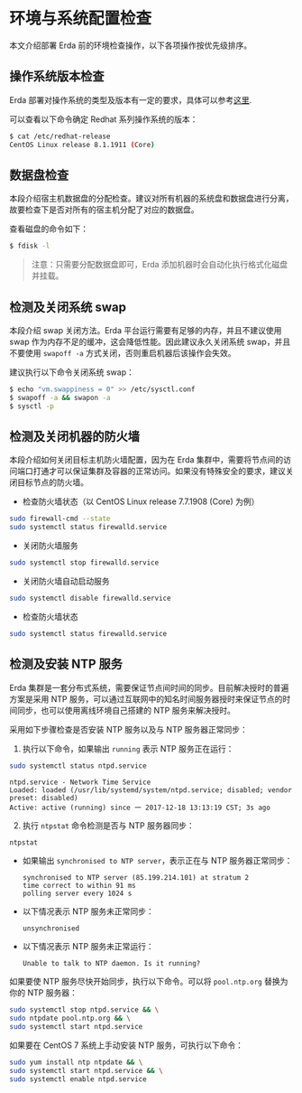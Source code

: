 # 环境与系统配置检查

本文介绍部署 Erda 前的环境检查操作，以下各项操作按优先级排序。

## 操作系统版本检查

Erda 部署对操作系统的类型及版本有一定的要求，具体可以参考[这里](env-requirements.md).

可以查看以下命令确定 Redhat 系列操作系统的版本：

```bash
$ cat /etc/redhat-release
CentOS Linux release 8.1.1911 (Core)
```

## 数据盘检查

本段介绍宿主机数据盘的分配检查。建议对所有机器的系统盘和数据盘进行分离，故要检查下是否对所有的宿主机分配了对应的数据盘。

查看磁盘的命令如下：

```bash
$ fdisk -l
```

> 注意：只需要分配数据盘即可，Erda 添加机器时会自动化执行格式化磁盘并挂载。

## 检测及关闭系统 swap

本段介绍 swap 关闭方法。Erda 平台运行需要有足够的内存，并且不建议使用 swap 作为内存不足的缓冲，这会降低性能。因此建议永久关闭系统 swap，并且不要使用 `swapoff -a` 方式关闭，否则重启机器后该操作会失效。

建议执行以下命令关闭系统 swap：

```bash
$ echo "vm.swappiness = 0" >> /etc/sysctl.conf
$ swapoff -a && swapon -a
$ sysctl -p
```

## 检测及关闭机器的防火墙

本段介绍如何关闭目标主机防火墙配置，因为在 Erda 集群中，需要将节点间的访问端口打通才可以保证集群及容器的正常访问。如果没有特殊安全的要求，建议关闭目标节点的防火墙。

- 检查防火墙状态（以 CentOS Linux release 7.7.1908 (Core) 为例）

```bash
sudo firewall-cmd --state
sudo systemctl status firewalld.service
```

- 关闭防火墙服务

```bash
sudo systemctl stop firewalld.service
```

- 关闭防火墙自动启动服务

```bash
sudo systemctl disable firewalld.service
```

- 检查防火墙状态

```bash
sudo systemctl status firewalld.service
```

## 检测及安装 NTP 服务

Erda 集群是一套分布式系统，需要保证节点间时间的同步。目前解决授时的普遍方案是采用 NTP 服务，可以通过互联网中的知名时间服务器授时来保证节点的时间同步，也可以使用离线环境自己搭建的 NTP 服务来解决授时。

采用如下步骤检查是否安装 NTP 服务以及与 NTP 服务器正常同步：

1. 执行以下命令，如果输出 `running` 表示 NTP 服务正在运行：

```bash
sudo systemctl status ntpd.service
```

```fallback
ntpd.service - Network Time Service
Loaded: loaded (/usr/lib/systemd/system/ntpd.service; disabled; vendor preset: disabled)
Active: active (running) since 一 2017-12-18 13:13:19 CST; 3s ago
```

2. 执行 `ntpstat` 命令检测是否与 NTP 服务器同步：

```bash
ntpstat
```

- 如果输出 `synchronised to NTP server`，表示正在与 NTP 服务器正常同步：

  ```fallback
  synchronised to NTP server (85.199.214.101) at stratum 2
  time correct to within 91 ms
  polling server every 1024 s
  ```

- 以下情况表示 NTP 服务未正常同步：

  ```fallback
  unsynchronised
  ```

- 以下情况表示 NTP 服务未正常运行：

  ```fallback
  Unable to talk to NTP daemon. Is it running?
  ```

如果要使 NTP 服务尽快开始同步，执行以下命令。可以将 `pool.ntp.org` 替换为你的 NTP 服务器：

```bash
sudo systemctl stop ntpd.service && \
sudo ntpdate pool.ntp.org && \
sudo systemctl start ntpd.service
```

如果要在 CentOS 7 系统上手动安装 NTP 服务，可执行以下命令：

```bash
sudo yum install ntp ntpdate && \
sudo systemctl start ntpd.service && \
sudo systemctl enable ntpd.service
```

